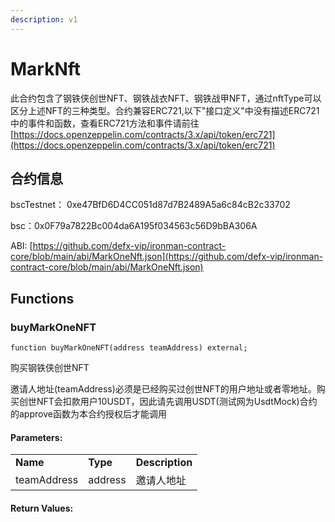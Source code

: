 ```yaml
---
description: v1
---
```


# MarkNft

此合约包含了钢铁侠创世NFT、钢铁战衣NFT、钢铁战甲NFT，通过nftType可以区分上述NFT的三种类型。合约兼容ERC721,以下"接口定义"中没有描述ERC721中的事件和函数，查看ERC721方法和事件请前往 [https://docs.openzeppelin.com/contracts/3.x/api/token/erc721](https://docs.openzeppelin.com/contracts/3.x/api/token/erc721)

## 合约信息

bscTestnet： 0xe47BfD6D4CC051d87d7B2489A5a6c84cB2c33702

bsc：0x0F79a7822Bc004da6A195f034563c56D9bBA306A

ABI: [https://github.com/defx-vip/ironman-contract-core/blob/main/abi/MarkOneNft.json](https://github.com/defx-vip/ironman-contract-core/blob/main/abi/MarkOneNft.json)

## Functions <a href="#functions" id="functions"></a>

### buyMarkOneNFT

```solidity
function buyMarkOneNFT(address teamAddress) external;
```

购买钢铁侠创世NFT

邀请人地址(teamAddress)必须是已经购买过创世NFT的用户地址或者零地址。购买创世NFT会扣款用户10USDT，因此请先调用USDT(测试网为UsdtMock)合约的approve函数为本合约授权后才能调用

#### Parameters:

|             |          |                 |
| ----------- | -------- | --------------- |
| **Name**    | **Type** | **Description** |
| teamAddress | address  | 邀请人地址       |

#### Return Values:
